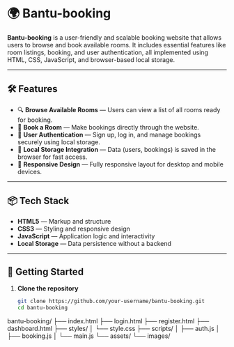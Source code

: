 # 🌍 Bantu-booking

**Bantu-booking** is a user-friendly and scalable booking website that allows users to browse and book available rooms. It includes essential features like room listings, booking, and user authentication, all implemented using HTML, CSS, JavaScript, and browser-based local storage.

---

## 🛠️ Features

- 🔍 **Browse Available Rooms** — Users can view a list of all rooms ready for booking.
- 🧾 **Book a Room** — Make bookings directly through the website.
- 🔐 **User Authentication** — Sign up, log in, and manage bookings securely using local storage.
- 💾 **Local Storage Integration** — Data (users, bookings) is saved in the browser for fast access.
- 📱 **Responsive Design** — Fully responsive layout for desktop and mobile devices.

---

## 📦 Tech Stack

- **HTML5** — Markup and structure
- **CSS3** — Styling and responsive design
- **JavaScript** — Application logic and interactivity
- **Local Storage** — Data persistence without a backend

---

## 🚀 Getting Started

1. **Clone the repository**
   ```bash
   git clone https://github.com/your-username/bantu-booking.git
   cd bantu-booking
bantu-booking/
├── index.html
├── login.html
├── register.html
├── dashboard.html
├── styles/
│   └── style.css
├── scripts/
│   ├── auth.js
│   ├── booking.js
│   └── main.js
└── assets/
    └── images/

